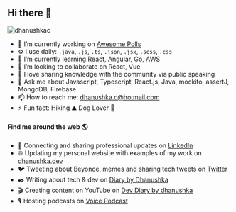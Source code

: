 ## Hi there 👦

<p align="left"> <img src="https://komarev.com/ghpvc/?username=dhanushkac" alt="dhanushkac" /> </p>

- 👾 I’m currently working on [Awesome Polls](https://github.com/dhanushkac/Awesome-Polls)
- ⚙️ I use daily: `.java`, `.js`, `.ts`, `.json`, `.jsx`, `.scss`, `.css`
- 🌱 I’m currently learning React, Angular, Go, AWS
- 👯 I’m looking to collaborate on React, Vue
- 🎤 I love sharing knowledge with the community via public speaking
- 💬 Ask me about Javascript, Typescript, React.js, Java, mockito, assertJ, MongoDB, Firebase
- 📫 How to reach me: [dhanushka.c@hotmail.com](mailto:dhanushka.c@hotmail.com)
- ⚡ Fun fact: Hiking ⛰️ Dog Lover 🐶 

#### Find me around the web 🌎
- 💼 Connecting and sharing professional updates on <a href="https://www.linkedin.com/in/dhanushkac/">LinkedIn</a>
- 🌐 Updating my personal website with examples of my work on <a href="https://dhanushka.dev/">dhanushka.dev</a>
- 🐦 Tweeting about Beyonce, memes and sharing tech tweets on <a href="https://twitter.com/_dhanushkac">Twitter</a>
- ✒️ Writing about tech & dev on <a href="https://diarybydhanushka.dev/">Diary by Dhanushka</a>
- 🎬 Creating content on YouTube on <a href="https://www.youtube.com/channel/UCM2zpy5ZLgzFVCbUDsrSUaQ">Dev Diary by dhanushka</a>
- 🎙️ Hosting podcasts on [Voice Podcast](http://voice.foss.lk/)
